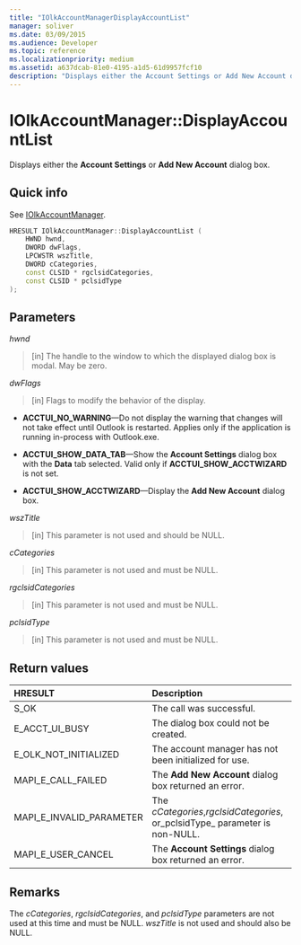 ```yaml
---
title: "IOlkAccountManagerDisplayAccountList"
manager: soliver
ms.date: 03/09/2015
ms.audience: Developer
ms.topic: reference
ms.localizationpriority: medium
ms.assetid: a637dcab-81e0-4195-a1d5-61d9957fcf10
description: "Displays either the Account Settings or Add New Account dialog box."
---
```


# IOlkAccountManager::DisplayAccountList

Displays either the **Account Settings** or **Add New Account** dialog box.
  
## Quick info

See [IOlkAccountManager](iolkaccountmanager.md).
  
```cpp
HRESULT IOlkAccountManager::DisplayAccountList ( 
    HWND hwnd,
    DWORD dwFlags,
    LPCWSTR wszTitle,
    DWORD cCategories,
    const CLSID * rgclsidCategories,
    const CLSID * pclsidType
);

```

## Parameters

_hwnd_
  
> [in] The handle to the window to which the displayed dialog box is modal. May be zero.

_dwFlags_
  
> [in] Flags to modify the behavior of the display.

- **ACCTUI_NO_WARNING**—Do not display the warning that changes will not take effect until Outlook is restarted. Applies only if the application is running in-process with Outlook.exe.

- **ACCTUI_SHOW_DATA_TAB**—Show the **Account Settings** dialog box with the **Data** tab selected. Valid only if **ACCTUI_SHOW_ACCTWIZARD** is not set.

- **ACCTUI_SHOW_ACCTWIZARD**—Display the **Add New Account** dialog box.

_wszTitle_
  
> [in] This parameter is not used and should be NULL.

_cCategories_
  
> [in] This parameter is not used and must be NULL.

_rgclsidCategories_
  
> [in] This parameter is not used and must be NULL.

_pclsidType_
  
> [in] This parameter is not used and must be NULL.

## Return values

|**HRESULT**|**Description**|
|:-----|:-----|
|S_OK  <br/> |The call was successful. |
|E_ACCT_UI_BUSY  <br/> |The dialog box could not be created. |
|E_OLK_NOT_INITIALIZED  <br/> |The account manager has not been initialized for use. |
|MAPI_E_CALL_FAILED  <br/> |The **Add New Account** dialog box returned an error. |
|MAPI_E_INVALID_PARAMETER  <br/> |The _cCategories_,_rgclsidCategories_, or_pclsidType_ parameter is non-NULL. |
|MAPI_E_USER_CANCEL  <br/> |The **Account Settings** dialog box returned an error. |

## Remarks

The _cCategories_, _rgclsidCategories_, and _pclsidType_ parameters are not used at this time and must be NULL. _wszTitle_ is not used and should also be NULL.
  